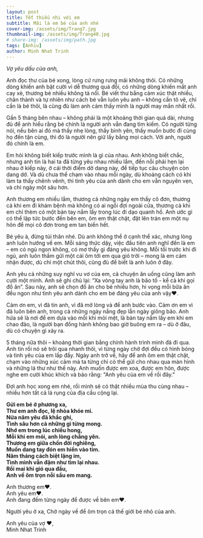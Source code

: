 ```yaml
---
layout: post
title: Tết thiếu nhi với em
subtitle: Mãi là em bé của anh nhé
cover-img: /assets/img/Trang7.jpg
thumbnail-img: /assets/img/Trang40.jpg
# share-img: /assets/img/path.jpg
tags: [Anhiu]
author: Minh Nhat Trinh
---
```

*Vợ yêu dấu của anh,*

Anh đọc thư của bé xong, lòng cứ rưng rưng mãi không thôi. Có những dòng khiến anh bật cười vì dễ thương quá đỗi, có những dòng khiến mắt anh cay xè, thương bé nhiều không tả nổi. Bé viết thư bằng cảm xúc thật nhiều, chân thành và tự nhiên như cách bé vẫn luôn yêu anh – không cần tô vẽ, chỉ cần là bé thôi, là cũng đủ làm anh cảm thấy mình là người may mắn nhất rồi.

Gần 5 tháng bên nhau – không phải là một khoảng thời gian quá dài, nhưng đủ để anh hiểu rằng bé chính là người anh vẫn đang tìm kiếm. Có người từng nói, nếu bên ai đó mà thấy nhẹ lòng, thấy bình yên, thấy muốn bước đi cùng họ đến tận cùng, thì đó là người nên giữ lấy bằng mọi cách. Với anh, người đó chính là em.

Em hỏi không biết kiếp trước mình là gì của nhau. Anh không biết chắc, nhưng anh tin là hai ta đã từng yêu nhau nhiều lắm, đến nỗi phải hẹn lại nhau ở kiếp này, ở cái thời điểm dở dang này, để tiếp tục câu chuyện còn dang dở. Và dù chưa thể chạm vào nhau mỗi ngày, dù khoảng cách có khi làm ta thấy chênh vênh, thì tình yêu của anh dành cho em vẫn nguyên vẹn, và chỉ ngày một sâu hơn.

Anh thương em nhiều lắm, thương cả những ngày em thấy cô đơn, thương cả khi em đi khám bệnh mà không có ai ngồi đợi ngoài cửa, thương cả khi em chỉ thèm có một bàn tay nắm lấy trong lúc đi dạo quanh hồ. Anh ước gì có thể lập tức bước đến bên em, ôm em thật chặt, đặt lên trán em một nụ hôn để mọi cô đơn trong em tan biến hết.

Bé yêu à, đừng tủi thân nhé. Dù anh không thể ở cạnh thể xác, nhưng lòng anh luôn hướng về em. Mỗi sáng thức dậy, việc đầu tiên anh nghĩ đến là em – em có ngủ ngon không, có mơ thấy gì đáng yêu không. Mỗi tối trước khi đi ngủ, anh luôn thầm gửi một cái ôm tới em qua gió trời – mong là em cảm nhận được, dù chỉ một chút thôi, cũng đủ để biết là anh luôn ở đây.

Anh yêu cả những suy nghĩ vu vơ của em, cả chuyện ăn uống cũng làm anh cười một mình. Anh sẽ ghi chú lại: “Xa vòng tay anh là bão tố - kể cả khi gọi đồ ăn”. Sau này, anh sẽ chọn đồ ăn cho bé nhiều hơn, hi vọng mỗi bữa ăn đều ngon như tình yêu anh dành cho em bé đáng yêu của anh vậy❤️.

Cảm ơn em, vì đã tin anh, vì đã mở lòng và để anh bước vào. Cảm ơn em vì đã luôn bên anh, trong cả những ngày nắng đẹp lẫn ngày giông bão. Anh hứa sẽ là nơi để em dựa vào mỗi khi mỏi mệt, là bàn tay nắm lấy em khi em chao đảo, là người bạn đồng hành không bao giờ buông em ra – dù ở đâu, dù có chuyện gì xảy ra.

5 tháng nữa thôi – khoảng thời gian bằng chính hành trình mình đã đi qua. Anh tin rồi nó sẽ trôi qua nhanh thôi, vì từng ngày chờ đợi đều có hình bóng và tình yêu của em lấp đầy. Ngày anh trở về, hãy để anh ôm em thật chặt, chạm vào những xúc cảm mà ta từng chỉ có thể gửi cho nhau qua màn hình và những lá thư như thế này. Anh muốn được em xoa, được em hôn, được nghe em cười khúc khích và bảo rằng: "Anh yêu của em về rồi đây."

Đợi anh học xong em nhé, rồi mình sẽ có thật nhiều mùa thu cùng nhau – nhiều hơn tất cả lá rụng của địa cầu cộng lại.

**Gửi em bé ở phương xa,  
Thư em anh đọc, lệ nhòa khóe mi.  
Nửa năm yêu đã khắc ghi,  
Tình sâu hơn cả những gì từng mong.  
Nhớ em trong lúc chiều hong,  
Mỗi khi em mỏi, anh lòng chẳng yên.  
Thương em giữa chốn đời nghiêng,  
Muốn dang tay đón em hiền vào tim.  
Năm tháng cách biệt lặng im,  
Tình mình vẫn đậm như tìm lại nhau.  
Rồi mai khi gió qua đầu,  
Anh về ôm trọn nỗi sầu em mang.**

Anh thương em❤️.  
Anh yêu em❤️.  
Anh đang đếm từng ngày để được về bên em❤️.  

Người yêu ở xa,
Chờ ngày về để ôm trọn cả thế giới bé nhỏ của anh.

Anh yêu của vợ ❤️,  
Minh Nhat Trinh